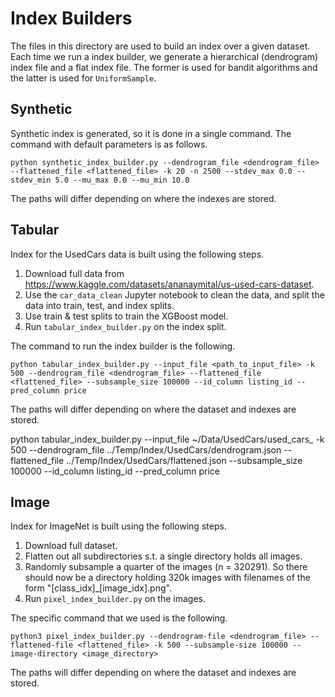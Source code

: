 # Index Builders

The files in this directory are used to build an index over a given dataset. Each time we run a index builder, we generate a hierarchical (dendrogram) index file and a flat index file. The former is used for bandit algorithms and the latter is used for `UniformSample`. 

## Synthetic
Synthetic index is generated, so it is done in a single command. The command with default parameters is as follows. 
```
python synthetic_index_builder.py --dendrogram_file <dendrogram_file> --flattened_file <flattened_file> -k 20 -n 2500 --stdev_max 0.0 --stdev_min 5.0 --mu_max 0.0 --mu_min 10.0
```
The paths will differ depending on where the indexes are stored.

## Tabular

Index for the UsedCars data is built using the following steps. 
1. Download full data from https://www.kaggle.com/datasets/ananaymital/us-used-cars-dataset.
2. Use the `car_data_clean` Jupyter notebook to clean the data, and split the data into train, test, and index splits. 
3. Use train & test splits to train the XGBoost model. 
4. Run `tabular_index_builder.py` on the index split. 

The command to run the index builder is the following. 
```
python tabular_index_builder.py --input_file <path_to_input_file> -k 500 --dendrogram_file <dendrogram_file> --flattened_file <flattened_file> --subsample_size 100000 --id_column listing_id --pred_column price
```
The paths will differ depending on where the dataset and indexes are stored. 

 python tabular_index_builder.py --input_file ~/Data/UsedCars/used_cars_ -k 500 --dendrogram_file ../Temp/Index/UsedCars/dendrogram.json --flattened_file ../Temp/Index/UsedCars/flattened.json --subsample_size 100000 --id_column listing_id --pred_column price

## Image

Index for ImageNet is built using the following steps. 
1. Download full dataset. 
2. Flatten out all subdirectories s.t. a single directory holds all images. 
3. Randomly subsample a quarter of the images (n = 320291). So there should now be a directory holding 320k images with filenames of the form "[class_idx]_[image_idx].png".
4. Run `pixel_index_builder.py` on the images.

The specific command that we used is the following. 
```
python3 pixel_index_builder.py --dendrogram-file <dendrogram_file> --flattened-file <flattened_file> -k 500 --subsample-size 100000 --image-directory <image_directory>
```
The paths will differ depending on where the dataset and indexes are stored. 
